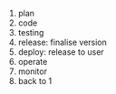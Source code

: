 1. plan
2. code
3. testing
4. release: finalise version
5. deploy: release to user
6. operate
7. monitor
8. back to 1